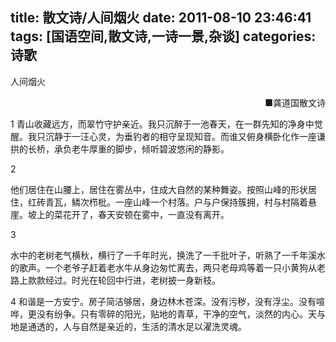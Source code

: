 title: 散文诗/人间烟火
date: 2011-08-10 23:46:41
tags: [国语空间,散文诗,一诗一景,杂谈]
categories: 诗歌
---
 <p>人间烟火</p> 
 <p align="right">■龚道国散文诗</p> 
 <p>1 青山收藏远方，而翠竹守护亲近。我只沉醉于一池春天，在一群先知的净身中觉醒。我只沉静于一汪心灵，为垂钓者的相守呈现知音。而谁又俯身横卧化作一座谦拱的长桥，承负老牛厚重的脚步，倾听碧波悠闲的静影。</p> 
 <p>2</p> 
 <p> 他们居住在山腰上，居住在雾丛中，住成大自然的某种舞姿。按照山峰的形状居住，红砖青瓦，鳞次栉枇。一座山峰一个村落。户与户保持簇拥，村与村隔着悬崖。坡上的菜花开了，春天安顿在雾中，一直没有离开。</p> 
<!-- more --><p>3</p> 
 <p> 水中的老树老气横秋，横行了一千年时光，换洗了一千批叶子，听熟了一千年溪水的歌声。一个老爷子赶着老水牛从身边匆忙离去，两只老母鸡等着一只小黄狗从老路上款款经过。时光在轮回中行进，老树披一身新枝。 </p> 
 <p>4 和谐是一方安宁。房子简洁够居，身边林木苍深。没有污秽，没有浮尘。没有喧哗，更没有纷争。只有零碎的阳光，贴地的青草，干净的空气，淡然的内心。天与地是通透的，人与自然是亲近的，生活的清水足以濯洗灵魂。 </p> 
